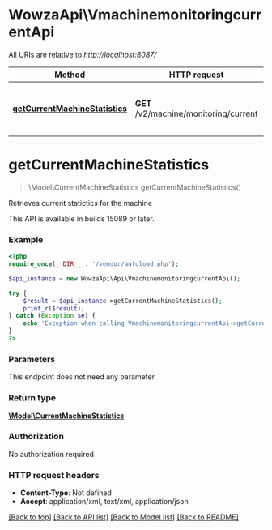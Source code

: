 # WowzaApi\VmachinemonitoringcurrentApi

All URIs are relative to *http://localhost:8087/*

Method | HTTP request | Description
------------- | ------------- | -------------
[**getCurrentMachineStatistics**](VmachinemonitoringcurrentApi.md#getCurrentMachineStatistics) | **GET** /v2/machine/monitoring/current | Retrieves current statictics for the machine


# **getCurrentMachineStatistics**
> \Model\CurrentMachineStatistics getCurrentMachineStatistics()

Retrieves current statictics for the machine

This API is available in builds 15089 or later.

### Example
```php
<?php
require_once(__DIR__ . '/vendor/autoload.php');

$api_instance = new WowzaApi\Api\VmachinemonitoringcurrentApi();

try {
    $result = $api_instance->getCurrentMachineStatistics();
    print_r($result);
} catch (Exception $e) {
    echo 'Exception when calling VmachinemonitoringcurrentApi->getCurrentMachineStatistics: ', $e->getMessage(), PHP_EOL;
}
?>
```

### Parameters
This endpoint does not need any parameter.

### Return type

[**\Model\CurrentMachineStatistics**](../Model/CurrentMachineStatistics.md)

### Authorization

No authorization required

### HTTP request headers

 - **Content-Type**: Not defined
 - **Accept**: application/xml, text/xml, application/json

[[Back to top]](#) [[Back to API list]](../../README.md#documentation-for-api-endpoints) [[Back to Model list]](../../README.md#documentation-for-models) [[Back to README]](../../README.md)

